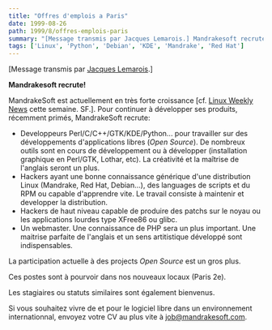 ```yaml
---
title: "Offres d'emplois a Paris"
date: 1999-08-26
path: 1999/8/offres-emplois-paris
summary: "[Message transmis par Jacques Lemarois.] Mandrakesoft recrute."
tags: ['Linux', 'Python', 'Debian', 'KDE', 'Mandrake', 'Red Hat']
---
```


<P>[Message transmis par <A HREF="mailto:lemarois@mandrakesoft.com">Jacques Lemarois</A>.]</P>

<P><B>Mandrakesoft recrute!</B></P>

<P>MandrakeSoft est actuellement en très forte croissance [cf.
<A HREF="http://lwn.net/1999/0826/">Linux Weekly News</A> cette semaine. SF.].
Pour continuer à développer ses produits, récemment primés, MandrakeSoft
recrute:</P>

<UL>

<LI>Developpeurs Perl/C/C++/GTK/KDE/Python... pour travailler sur des
développements d'applications libres (<EM>Open Source</EM>). De nombreux
outils sont en cours de développement ou à développer (installation
graphique en Perl/GTK, Lothar, etc). La créativité et la maîtrise de
l'anglais seront un plus.
<LI>Hackers ayant une bonne connaissance générique d'une distribution
Linux (Mandrake, Red Hat, Debian...), des languages de scripts et du
RPM ou capable d'apprendre vite.  Le travail consiste à maintenir et
developper la distribution.
<LI>Hackers de haut niveau capable de produire des patchs sur le noyau ou
les applications lourdes type XFree86 ou glibc.
<LI>Un webmaster. Une connaissance de PHP sera un plus important. Une
maitrise parfaite de l'anglais et un sens artitistique développé sont
indispensables.
</UL>

<P>La participation actuelle à des projects <EM>Open Source</EM> est
un gros plus.</P>

<P>Ces postes sont à pourvoir dans nos nouveaux locaux (Paris 2e).</P>

<P>Les stagiaires ou statuts similaires sont également bienvenus.</P>

<P>Si vous souhaitez vivre de et pour le logiciel libre dans un environnement
internationnal, envoyez votre CV au plus vite à
<A HREF="mailto:job@mandrakesoft.com">job@mandrakesoft.com</A>.</P>


